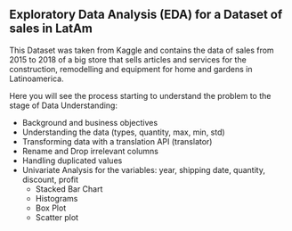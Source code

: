 ## Exploratory Data Analysis (EDA) for a Dataset of sales in LatAm 

This Dataset was taken from Kaggle and contains the data of sales from 2015 to 2018 of a big store that sells articles and services for the construction, remodelling and equipment for home and gardens in Latinoamerica.

Here you will see the process starting to understand the problem to the stage of Data Understanding:
 - Background and business objectives
 - Understanding the data (types, quantity, max, min, std)
 - Transforming data with a translation API (translator)
 - Rename and Drop irrelevant columns
 - Handling duplicated values
 - Univariate Analysis for the variables: year, shipping date, quantity, discount, profit
      - Stacked Bar Chart
      - Histograms
      - Box Plot
      - Scatter plot
